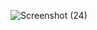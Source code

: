![Screenshot (24)](https://user-images.githubusercontent.com/121231024/221546717-0dcf480d-fafd-4aad-aece-cf216c6d6871.png)
